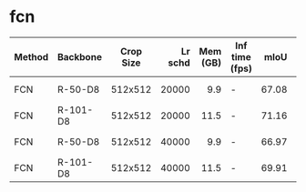 # fcn
| Method | Backbone | Crop Size | Lr schd | Mem (GB) | Inf time (fps) | mIoU  | mIoU(ms+flip) |                                                                                                                                                                                  download                                                                                                                                                                                  |
|--------|----------|-----------|--------:|---------:|----------------|------:|--------------:|----------------------------------------------------------------------------------------------------------------------------------------------------------------------------------------------------------------------------------------------------------------------------------------------------------------------------------------------------------------------------|
| FCN    | R-50-D8  | 512x512   |   20000 |      9.9 | -              | 67.08 |         69.94 | [model](https://open-mmlab.s3.ap-northeast-2.amazonaws.com/mmsegmentation/models/fcn/fcn_r50-d8_512x512_20k_voc12aug/fcn_r50-d8_512x512_20k_voc12aug_20200617_010715-52dc5306.pth) &#124; [log](https://open-mmlab.s3.ap-northeast-2.amazonaws.com/mmsegmentation/models/fcn/fcn_r50-d8_512x512_20k_voc12aug/fcn_r50-d8_512x512_20k_voc12aug_20200617_010715.log.json)     |
| FCN    | R-101-D8 | 512x512   |   20000 |     11.5 | -              | 71.16 |         73.57 | [model](https://open-mmlab.s3.ap-northeast-2.amazonaws.com/mmsegmentation/models/fcn/fcn_r101-d8_512x512_20k_voc12aug/fcn_r101-d8_512x512_20k_voc12aug_20200617_010842-0bb4e798.pth) &#124; [log](https://open-mmlab.s3.ap-northeast-2.amazonaws.com/mmsegmentation/models/fcn/fcn_r101-d8_512x512_20k_voc12aug/fcn_r101-d8_512x512_20k_voc12aug_20200617_010842.log.json) |
| FCN    | R-50-D8  | 512x512   |   40000 |      9.9 | -              | 66.97 |         69.04 | [model](https://open-mmlab.s3.ap-northeast-2.amazonaws.com/mmsegmentation/models/fcn/fcn_r50-d8_512x512_40k_voc12aug/fcn_r50-d8_512x512_40k_voc12aug_20200613_161222-5e2dbf40.pth) &#124; [log](https://open-mmlab.s3.ap-northeast-2.amazonaws.com/mmsegmentation/models/fcn/fcn_r50-d8_512x512_40k_voc12aug/fcn_r50-d8_512x512_40k_voc12aug_20200613_161222.log.json)     |
| FCN    | R-101-D8 | 512x512   |   40000 |     11.5 | -              | 69.91 |         72.38 | [model](https://open-mmlab.s3.ap-northeast-2.amazonaws.com/mmsegmentation/models/fcn/fcn_r101-d8_512x512_40k_voc12aug/fcn_r101-d8_512x512_40k_voc12aug_20200613_161240-4c8bcefd.pth) &#124; [log](https://open-mmlab.s3.ap-northeast-2.amazonaws.com/mmsegmentation/models/fcn/fcn_r101-d8_512x512_40k_voc12aug/fcn_r101-d8_512x512_40k_voc12aug_20200613_161240.log.json) |
